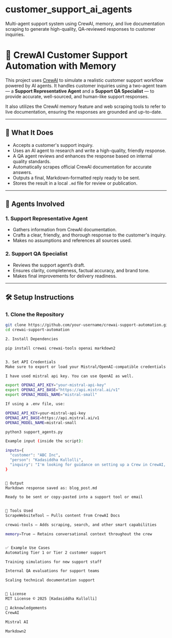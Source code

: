 # customer_support_ai_agents
Multi-agent support system using CrewAI, memory, and live documentation scraping to generate high-quality, QA-reviewed responses to customer inquiries.

# 🤖 CrewAI Customer Support Automation with Memory

This project uses [CrewAI](https://github.com/joaomdmoura/crewai) to simulate a realistic customer support workflow powered by AI agents. It handles customer inquiries using a two-agent team — a **Support Representative Agent** and a **Support QA Specialist** — to provide accurate, well-sourced, and human-like support responses.

It also utilizes the CrewAI memory feature and web scraping tools to refer to live documentation, ensuring the responses are grounded and up-to-date.

---

## 📌 What It Does

- Accepts a customer's support inquiry.
- Uses an AI agent to research and write a high-quality, friendly response.
- A QA agent reviews and enhances the response based on internal quality standards.
- Automatically scrapes official CrewAI documentation for accurate answers.
- Outputs a final, Markdown-formatted reply ready to be sent.
- Stores the result in a local `.md` file for review or publication.

---

## 🧠 Agents Involved

### 1. **Support Representative Agent**
- Gathers information from CrewAI documentation.
- Crafts a clear, friendly, and thorough response to the customer's inquiry.
- Makes no assumptions and references all sources used.

### 2. **Support QA Specialist**
- Reviews the support agent’s draft.
- Ensures clarity, completeness, factual accuracy, and brand tone.
- Makes final improvements for delivery readiness.

---

## 🛠️ Setup Instructions

### 1. Clone the Repository

```bash
git clone https://github.com/your-username/crewai-support-automation.git
cd crewai-support-automation

2. Install Dependencies

pip install crewai crewai-tools openai markdown2


3. Set API Credentials
Make sure to export or load your Mistral/OpenAI-compatible credentials:

I have used mistral api key. You can use OpenAI as well.

export OPENAI_API_KEY="your-mistral-api-key"
export OPENAI_API_BASE="https://api.mistral.ai/v1"
export OPENAI_MODEL_NAME="mistral-small"

If using a .env file, use:

OPENAI_API_KEY=your-mistral-api-key
OPENAI_API_BASE=https://api.mistral.ai/v1
OPENAI_MODEL_NAME=mistral-small

python3 support_agents.py

Example input (inside the script):

inputs={
  "customer": "ABC Inc",
  "person": "Kadasiddha Kullolli",
  "inquiry": "I'm looking for guidance on setting up a Crew in CrewAI, particularly on how to add memory to the crew. Could you walk me through the steps or share best practices for enabling memory within a Crew setup?"
}


📄 Output
Markdown response saved as: blog_post.md

Ready to be sent or copy-pasted into a support tool or email


🧩 Tools Used
ScrapeWebsiteTool – Pulls content from CrewAI Docs

crewai-tools – Adds scraping, search, and other smart capabilities

memory=True – Retains conversational context throughout the crew


✅ Example Use Cases
Automating Tier 1 or Tier 2 customer support

Training simulations for new support staff

Internal QA evaluations for support teams

Scaling technical documentation support


📝 License
MIT License © 2025 [Kadasiddha Kullolli]

🙌 Acknowledgements
CrewAI

Mistral AI

Markdown2
